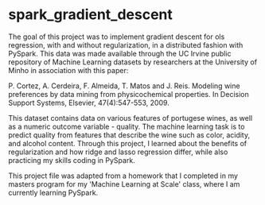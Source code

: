 # spark_gradient_descent

The goal of this project was to implement gradient descent for ols regression, with and without regularization, in a distributed fashion with PySpark. This data was made available through the UC Irvine public repository of Machine Learning datasets by researchers at the University of Minho in association with this paper:

P. Cortez, A. Cerdeira, F. Almeida, T. Matos and J. Reis. Modeling wine preferences by data mining from physicochemical properties. In Decision Support Systems, Elsevier, 47(4):547-553, 2009.

This dataset contains data on various features of portugese wines, as well as a numeric outcome variable - quality. The machine learning task is to predict quality from features that describe the wine such as color, acidity, and alcohol content. Through this project, I learned about the benefits of regularization and how ridge and lasso regression differ, while also practicing my skills coding in PySpark.

This project file was adapted from a homework that I completed in my masters program for my 'Machine Learning at Scale' class, where I am currently learning PySpark.
